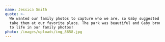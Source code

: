 ```yaml
---
name: Jessica Smith
quote: >-
  We wanted our family photos to capture who we are, so Gaby suggested that we
  take them at our favorite place. The park was beautiful and Gaby brought that
  to life in our family photos!
photo: /images/uploads/img_8858.jpg
---
```


